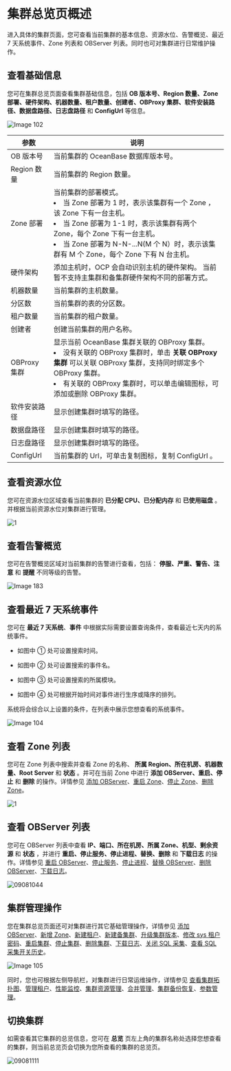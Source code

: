# 集群总览页概述

进入具体的集群页面，您可查看当前集群的基本信息、资源水位、告警概览、最近 7 天系统事件、Zone 列表和 OBServer 列表。同时也可对集群进行日常维护操作。

## 查看基础信息

您可在集群总览页面查看集群基础信息，包括 **OB 版本号、Region 数量、Zone 部署、硬件架构、机器数量、租户数量、创建者、OBProxy 集群、软件安装路径、数据盘路径、日志盘路径** 和 **ConfigUrl** 等信息。

![Image 102](https://obbusiness-private.oss-cn-shanghai.aliyuncs.com/doc/img/ocp/%E9%9B%86%E7%BE%A4%E4%BF%A1%E6%81%AF2.png)

|     参数     |  说明  |
|------------|---|
| OB 版本号     | 当前集群的 OceanBase 数据库版本号。 |
| Region 数量  | 当前集群的 Region 数量。 |
| Zone 部署    | 当前集群的部署模式。 <li> 当 Zone 部署为 1 时，表示该集群有一个 Zone ，该 Zone 下有一台主机。   </li><li> 当 Zone 部署为 1-1 时，表示该集群有两个 Zone，每个 Zone 下有一台主机。   </li><li> 当 Zone 部署为 N-N-...N(M 个 N）时，表示该集群有 M 个 Zone，每个 Zone 下有 N 台主机。 </li>   |
| 硬件架构       | 添加主机时，OCP 会自动识别主机的硬件架构。 当前暂不支持主集群和备集群硬件架构不同的部署方式。 |
| 机器数量       | 当前集群的主机数量。 |
| 分区数        | 当前集群的表的分区数。 |
| 租户数量       | 当前集群的租户数量。 |
| 创建者        | 创建当前集群的用户名称。 |
| OBProxy 集群 | 显示当前 OceanBase 集群关联的 OBProxy 集群。 </br><li> 没有关联的 OBProxy 集群时，单击 **关联 OBProxy 集群** 可以关联 OBProxy 集群，支持同时绑定多个 OBProxy 集群。   </li><li>有关联的 OBProxy 集群时，可以单击编辑图标，可添加或删除 OBProxy 集群。 </li>   |
| 软件安装路径     | 显示创建集群时填写的路径。|
| 数据盘路径      | 显示创建集群时填写的路径。 |
| 日志盘路径      | 显示创建集群时填写的路径。 |
| ConfigUrl  | 当前集群的 Url，可单击复制图标，复制 ConfigUrl 。 |

## 查看资源水位

您可在资源水位区域查看当前集群的 **已分配 CPU、已分配内存** 和 **已使用磁盘** 。并根据当前资源水位对集群进行管理。

![1](https://obbusiness-private.oss-cn-shanghai.aliyuncs.com/doc/img/ocp/%E8%B5%84%E6%BA%90%E6%B0%B4%E4%BD%8D1.png)

## 查看告警概览

您可在告警概览区域对当前集群的告警进行查看，包括： **停服、严重、警告、注意** 和 **提醒** 不同等级的告警。

![Image 183](https://help-static-aliyun-doc.aliyuncs.com/assets/img/zh-CN/9940099461/p429845.png)

## 查看最近 7 天系统事件

您可在 **最近 7 天系统**、**事件** 中根据实际需要设置查询条件，查看最近七天内的系统事件。

* 如图中 ① 处可设置搜索时间。

* 如图中 ② 处可设置搜索的事件名。

* 如图中 ③ 处可设置搜索的所属模块。

* 如图中 ④ 处可根据开始时间对事件进行生序或降序的排列。

系统将会综合以上设置的条件，在列表中展示您想查看的系统事件。

![Image 104](https://help-static-aliyun-doc.aliyuncs.com/assets/img/zh-CN/9940099461/p429848.png)

## 查看 Zone 列表

您可在 Zone 列表中搜索并查看 Zone 的名称、 **所属 Region、所在机房、机器数量、Root Server** 和 **状态** 。并可在当前 Zone 中进行 **添加 OBServer、重启、停止** 和 **删除** 的操作。详情参见 [添加 OBServer](../../4.cluster-features/2.basic-operations/7.manage-observer/1.add-an-observer.md)、[重启 Zone](../../4.cluster-features/2.basic-operations/6.manage-a-zone/2.restart-zone.md)、[停止 Zone](../../4.cluster-features/2.basic-operations/6.manage-a-zone/3.stop-zone.md)、[删除 Zone](../../4.cluster-features/2.basic-operations/6.manage-a-zone/4.delete-a-zone.md)。

![1](https://help-static-aliyun-doc.aliyuncs.com/assets/img/zh-CN/0066530261/p264941.png)

## 查看 OBServer 列表

您可在 OBServer 列表中查看 **IP、端口、所在机房、所属 Zone、机型、剩余资源** 和 **状态** ，并进行 **重启、停止服务、停止进程、替换、删除** 和 **下载日志** 的操作。详情参见 [重启 OBServer](../../4.cluster-features/2.basic-operations/7.manage-observer/2.restart-observer.md)、[停止服务](../../4.cluster-features/2.basic-operations/7.manage-observer/3.stop-observer.md)、[停止进程]()、[替换 OBServer](../../4.cluster-features/2.basic-operations/7.manage-observer/5.replace-observer.md)、[删除 OBServer](../../4.cluster-features/2.basic-operations/7.manage-observer/6.delete-observer.md)、[下载日志](../../11.system-management-features/13.log-service/1.log-query.md)。

![09081044](https://obbusiness-private.oss-cn-shanghai.aliyuncs.com/doc/img/ocp/observer1.png)

## 集群管理操作

您在集群总览页面还可对集群进行其它基础管理操作，详情参见 [添加 OBServer](../../4.cluster-features/2.basic-operations/7.manage-observer/1.add-an-observer.md)、[新增 Zone](../../4.cluster-features/2.basic-operations/6.manage-a-zone/1.create-zone-1.md)、[新建租户](../../5.tenant-functions/2.manage-basic-tenant-operations/1.create-a-tenant-3.md)、[新建备集群](../../4.cluster-features/2.basic-operations/10.create-a-standby-cluster.md)、[升级集群版本](../../4.cluster-features/2.basic-operations/8.upgrade-version-1.md)、[修改 sys 租户密码](../../4.cluster-features/2.basic-operations/9.change-password-2.md)、[重启集群](../../4.cluster-features/2.basic-operations/5.restart-a-cluster-1.md)、[停止集群](../../4.cluster-features/2.basic-operations/4.stop-a-cluster-1.md)、[删除集群](../../4.cluster-features/2.basic-operations/3.delete-a-cluster-1.md)、[下载日志](../../4.cluster-features/2.basic-operations/16.download-log.md)、[关闭 SQL 采集](../../4.cluster-features/2.basic-operations/17.disable-sql-collection.md)、[查看 SQL 采集开关历史](../../4.cluster-features/2.basic-operations/18.view-the-sql-collection-switch-history.md)。

![Image 105](https://obbusiness-private.oss-cn-shanghai.aliyuncs.com/doc/img/ocp/Image%20103.png)

同时，您也可根据左侧导航栏，对集群进行日常运维操作，详情参见 [查看集群拓扑图](../../4.cluster-features/3.view-the-topology-of-a-cluster.md)、[管理租户](../../5.tenant-functions/2.manage-basic-tenant-operations/1.create-a-tenant-3.md)、[性能监控](../../4.cluster-features/5.performance-monitoring-1.md)、[集群资源管理](../../4.cluster-features/7.cluster-resource-management/1.view-the-unit-distribution.md)、[合并管理](../../4.cluster-features/9.merge-management/2.merge-details-1.md)、[集群备份恢复](../../4.cluster-features/10.cluster-backup-and-recovery.md)、[参数管理](../../4.cluster-features/11.parameters-1/1.view-the-parameter-list-2.md)。

## 切换集群

如需查看其它集群的总览信息，您可在 **总览** 页左上角的集群名称处选择您想查看的集群，则当前总览页会切换为您所查看的集群的总览页。

![09081111](https://help-static-aliyun-doc.aliyuncs.com/assets/img/zh-CN/5106591361/p324578.png)

